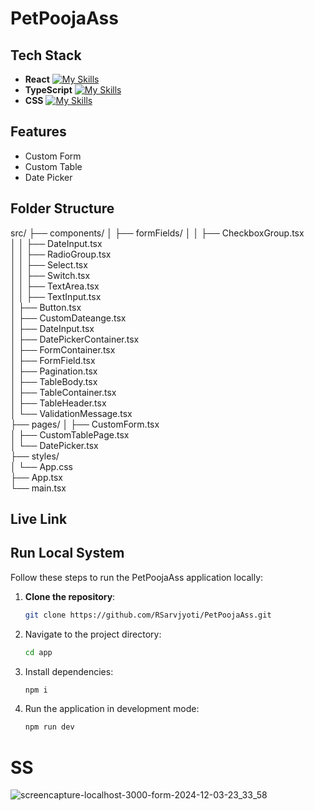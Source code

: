 # PetPoojaAss
## Tech Stack
- **React**       [![My Skills](https://skillicons.dev/icons?i=react)](https://skillicons.dev)
- **TypeScript**  [![My Skills](https://skillicons.dev/icons?i=ts)](https://skillicons.dev)
- **CSS**         [![My Skills](https://skillicons.dev/icons?i=css)](https://skillicons.dev)

## Features
- Custom Form
- Custom Table
- Date Picker
## Folder Structure 
src/
├── components/
│   ├── formFields/
│   │   ├── CheckboxGroup.tsx       
│   │   ├── DateInput.tsx           
│   │   ├── RadioGroup.tsx           
│   │   ├── Select.tsx              
│   │   ├── Switch.tsx              
│   │   ├── TextArea.tsx            
│   │   ├── TextInput.tsx           
│   ├── Button.tsx                  
│   ├── CustomDateange.tsx           
│   ├── DateInput.tsx              
│   ├── DatePickerContainer.tsx      
│   ├── FormContainer.tsx           
│   ├── FormField.tsx                
│   ├── Pagination.tsx               
│   ├── TableBody.tsx                
│   ├── TableContainer.tsx           
│   ├── TableHeader.tsx              
│   └── ValidationMessage.tsx        
├── pages/
│   ├── CustomForm.tsx               
│   ├── CustomTablePage.tsx          
│   └── DatePicker.tsx               
├── styles/                          
│   └── App.css                      
├── App.tsx                        
└── main.tsx           
## Live Link 
## Run Local System

Follow these steps to run the PetPoojaAss application locally:

1. **Clone the repository**:
   ```bash
   git clone https://github.com/RSarvjyoti/PetPoojaAss.git
2. Navigate to the project directory:
   ```bash
   cd app
4. Install dependencies:
   ```bash
   npm i
7. Run the application in development mode:
   ```bash
   npm run dev

# SS
![screencapture-localhost-3000-form-2024-12-03-23_33_58](https://github.com/user-attachments/assets/df655ed9-cc2a-4f0e-a1b5-974441636cec)
